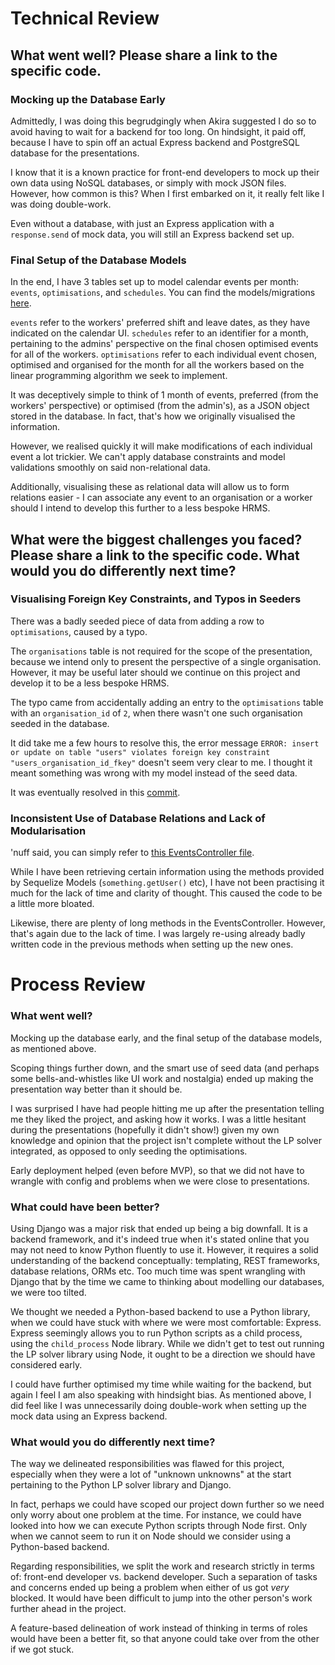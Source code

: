 # Technical Review

## What went well? Please share a link to the specific code.

### Mocking up the Database Early

Admittedly, I was doing this begrudgingly when Akira suggested I do so to avoid having to wait for a backend for too long. On hindsight, it paid off, because I have to spin off an actual Express backend and PostgreSQL database for the presentations.

I know that it is a known practice for front-end developers to mock up their own data using NoSQL databases, or simply with mock JSON files. However, how common is this? When I first embarked on it, it really felt like I was doing double-work.

Even without a database, with just an Express application with a `response.send` of mock data, you will still an Express backend set up.

### Final Setup of the Database Models

In the end, I have 3 tables set up to model calendar events per month: `events`, `optimisations`, and `schedules`. You can find the models/migrations [here](https://github.com/leechuanxin/hrms-express-seed/blob/main/migrations/20210215163115-trips.js).

`events` refer to the workers' preferred shift and leave dates, as they have indicated on the calendar UI. `schedules` refer to an identifier for a month, pertaining to the admins' perspective on the final chosen optimised events for all of the workers. `optimisations` refer to each individual event chosen, optimised and organised for the month for all the workers based on the linear programming algorithm we seek to implement.

It was deceptively simple to think of 1 month of events, preferred (from the workers' perspective) or optimised (from the admin's), as a JSON object stored in the database. In fact, that's how we originally visualised the information.

However, we realised quickly it will make modifications of each individual event a lot trickier. We can't apply database constraints and model validations smoothly on said non-relational data. 

Additionally, visualising these as relational data will allow us to form relations easier - I can associate any event to an organisation or a worker should I intend to develop this further to a less bespoke HRMS.

## What were the biggest challenges you faced? Please share a link to the specific code. What would you do differently next time?

### Visualising Foreign Key Constraints, and Typos in Seeders

There was a badly seeded piece of data from adding a row to `optimisations`, caused by a typo.

The `organisations` table is not required for the scope of the presentation, because we intend only to present the perspective of a single organisation. However, it may be useful later should we continue on this project and develop it to be a less bespoke HRMS.

The typo came from accidentally adding an entry to the `optimisations` table with an `organisation_id` of `2`, when there wasn't one such organisation seeded in the database.

It did take me a few hours to resolve this, the error message `ERROR: insert or update on table "users" violates foreign key constraint "users_organisation_id_fkey"` doesn't seem very clear to me. I thought it meant something was wrong with my model instead of the seed data.

It was eventually resolved in this [commit](https://github.com/leechuanxin/hrms-express-seed/commit/116c424281b9a7db5b3b7f55cd383f4fcdd530ec).

### Inconsistent Use of Database Relations and Lack of Modularisation

'nuff said, you can simply refer to [this EventsController file](https://github.com/leechuanxin/hrms-express-seed/blob/main/controllers/events.mjs).

While I have been retrieving certain information using the methods provided by Sequelize Models (`something.getUser()` etc), I have not been practising it much for the lack of time and clarity of thought. This caused the code to be a little more bloated.

Likewise, there are plenty of long methods in the EventsController. However, that's again due to the lack of time. I was largely re-using already badly written code in the previous methods when setting up the new ones.

# Process Review

### What went well?

Mocking up the database early, and the final setup of the database models, as mentioned above.

Scoping things further down, and the smart use of seed data (and perhaps some bells-and-whistles like UI work and nostalgia) ended up making the presentation way better than it should be.

I was surprised I have had people hitting me up after the presentation telling me they liked the project, and asking how it works. I was a little hesitant during the presentations (hopefully it didn't show!) given my own knowledge and opinion that the project isn't complete without the LP solver integrated, as opposed to only seeding the optimisations.

Early deployment helped (even before MVP), so that we did not have to wrangle with config and problems when we were close to presentations.

### What could have been better?

Using Django was a major risk that ended up being a big downfall. It is a backend framework, and it's indeed true when it's stated online that you may not need to know Python fluently to use it. However, it requires a solid understanding of the backend conceptually: templating, REST frameworks, database relations, ORMs etc. Too much time was spent wrangling with Django that by the time we came to thinking about modelling our databases, we were too tilted.

We thought we needed a Python-based backend to use a Python library, when we could have stuck with where we were most comfortable: Express. Express seemingly allows you to run Python scripts as a child process, using the `child_process` Node library. While we didn't get to test out running the LP solver library using Node, it ought to be a direction we should have considered early.

I could have further optimised my time while waiting for the backend, but again I feel I am also speaking with hindsight bias. As mentioned above, I did feel like I was unnecessarily doing double-work when setting up the mock data using an Express backend.

### What would you do differently next time?

The way we delineated responsibilities was flawed for this project, especially when they were a lot of "unknown unknowns" at the start pertaining to the Python LP solver library and Django.

In fact, perhaps we could have scoped our project down further so we need only worry about one problem at the time. For instance, we could have looked into how we can execute Python scripts through Node first. Only when we cannot seem to run it on Node should we consider using a Python-based backend.

Regarding responsibilities, we split the work and research strictly in terms of: front-end developer vs. backend developer. Such a separation of tasks and concerns ended up being a problem when either of us got *very* blocked. It would have been difficult to jump into the other person's work further ahead in the project.

A feature-based delineation of work instead of thinking in terms of roles would have been a better fit, so that anyone could take over from the other if we got stuck.